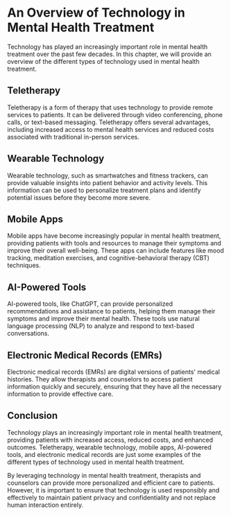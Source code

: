 An Overview of Technology in Mental Health Treatment
==================================================================================================================

Technology has played an increasingly important role in mental health treatment over the past few decades. In this chapter, we will provide an overview of the different types of technology used in mental health treatment.

Teletherapy
-----------

Teletherapy is a form of therapy that uses technology to provide remote services to patients. It can be delivered through video conferencing, phone calls, or text-based messaging. Teletherapy offers several advantages, including increased access to mental health services and reduced costs associated with traditional in-person services.

Wearable Technology
-------------------

Wearable technology, such as smartwatches and fitness trackers, can provide valuable insights into patient behavior and activity levels. This information can be used to personalize treatment plans and identify potential issues before they become more severe.

Mobile Apps
-----------

Mobile apps have become increasingly popular in mental health treatment, providing patients with tools and resources to manage their symptoms and improve their overall well-being. These apps can include features like mood tracking, meditation exercises, and cognitive-behavioral therapy (CBT) techniques.

AI-Powered Tools
----------------

AI-powered tools, like ChatGPT, can provide personalized recommendations and assistance to patients, helping them manage their symptoms and improve their mental health. These tools use natural language processing (NLP) to analyze and respond to text-based conversations.

Electronic Medical Records (EMRs)
---------------------------------

Electronic medical records (EMRs) are digital versions of patients' medical histories. They allow therapists and counselors to access patient information quickly and securely, ensuring that they have all the necessary information to provide effective care.

Conclusion
----------

Technology plays an increasingly important role in mental health treatment, providing patients with increased access, reduced costs, and enhanced outcomes. Teletherapy, wearable technology, mobile apps, AI-powered tools, and electronic medical records are just some examples of the different types of technology used in mental health treatment.

By leveraging technology in mental health treatment, therapists and counselors can provide more personalized and efficient care to patients. However, it is important to ensure that technology is used responsibly and effectively to maintain patient privacy and confidentiality and not replace human interaction entirely.
